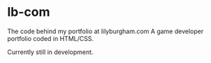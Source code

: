 # lb-com
The code behind my portfolio at lilyburgham.com
A game developer portfolio coded in HTML/CSS. 

Currently still in development.
